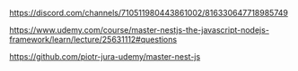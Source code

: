 https://discord.com/channels/710511980443861002/816330647718985749


https://www.udemy.com/course/master-nestjs-the-javascript-nodejs-framework/learn/lecture/25631112#questions


https://github.com/piotr-jura-udemy/master-nest-js



